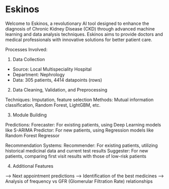 # Eskinos
Welcome to Eskinos, a revolutionary AI tool designed to enhance the diagnosis of Chronic Kidney Disease (CKD) through advanced machine learning and data analysis techniques. Eskinos aims to provide doctors and medical professionals with innovative solutions for better patient care.

Processes Involved:
1. Data Collection

  - Source: Local Multispeciality Hospital
  - Department: Nephrology
  - Data: 305 patients, 4414 datapoints (rows)

2. Data Cleaning, Validation, and Preprocessing

  Techniques: Imputation, feature selection
  Methods: Mutual information classification, Random Forest, LightGBM, etc.

3. Module Building

  Predictions:
  Forecaster: For existing patients, using Deep Learning models like S-ARIMA
  Predictor: For new patients, using Regression models like Random Forest Regressor
  
  Recommendation Systems:
  Recommender: For existing patients, utilizing historical medicinal data and current test results
  Suggester: For new patients, comparing first visit results with those of low-risk patients
  
4. Additional Features

  --> Next appointment predictions
  --> Identification of the best medicines
  --> Analysis of frequency vs GFR (Glomerular Filtration Rate) relationships
